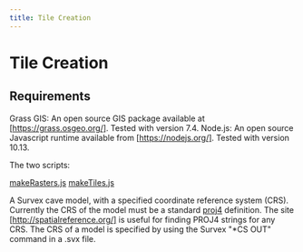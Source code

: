 ```yaml
---
title: Tile Creation
---
```

# Tile Creation

## Requirements

Grass GIS: An open source GIS package available at [https://grass.osgeo.org/]. Tested with version 7.4.
Node.js: An open source Javascript runtime available from [https://nodejs.org/]. Tested with version 10.13.

The two scripts:

[makeRasters.js](https://github.com/aardgoose/CaveView.js/blob/dev/tools/makeRasters.js)
[makeTiles.js](https://github.com/aardgoose/CaveView.js/blob/dev/tools/makeRasters.js)

A Survex cave model, with a specified coordinate reference system (CRS). Currently the CRS of the model must be a standard [proj4](https://proj4.org/) definition. The site [http://spatialreference.org/] is useful for finding PROJ4 strings for any CRS.
The CRS of a model is specified by using the Survex "*CS OUT" command in a .svx file.



